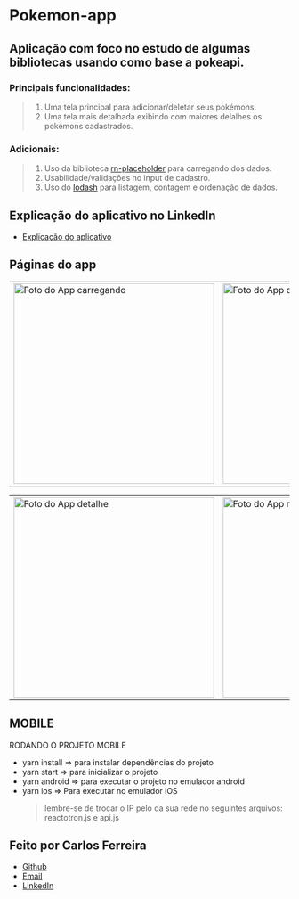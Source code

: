 # Pokemon-app

## Aplicação com foco no estudo de algumas bibliotecas usando como base a pokeapi.

### Principais funcionalidades:

> 1. Uma tela principal para adicionar/deletar seus pokémons.
> 2. Uma tela mais detalhada exibindo com maiores delalhes os pokémons cadastrados.

### Adicionais:

> 1. Uso da biblioteca [rn-placeholder](https://github.com/mfrachet/rn-placeholder) para carregando dos dados.
> 2. Usabilidade/validações no input de cadastro.
> 3. Uso do [lodash](https://lodash.com/) para listagem, contagem e ordenação de dados.

## Explicação do aplicativo no LinkedIn

- [Explicação do aplicativo](https://www.linkedin.com/posts/carlos-ferreira-4b2ba219a_js-reactnative-reactjs-activity-6974778250401071104-GF8L?utm_source=share&utm_medium=member_android)

## Páginas do app

<table>
  <tr>
<td><img src="https://firebasestorage.googleapis.com/v0/b/portfolio-web-7fbff.appspot.com/o/github_projects%2Fpokemon-app%2Floading.png?alt=media&token=7419e62a-b7ac-4d33-a7c5-c4d9b68a4192" alt="Foto do App carregando" width="360" /></td>
<td><img src="https://firebasestorage.googleapis.com/v0/b/portfolio-web-7fbff.appspot.com/o/github_projects%2Fpokemon-app%2Fhome.png?alt=media&token=9c8803eb-b9cc-4e34-b3b7-c4f558260224" alt="Foto do App dados" width="360" /></td>
</tr>
</table>

<table>
  <tr>
<td><img src="https://firebasestorage.googleapis.com/v0/b/portfolio-web-7fbff.appspot.com/o/github_projects%2Fpokemon-app%2Fdetail.png?alt=media&token=21a68c5f-c9ba-4b8d-850f-949652ad27bc" alt="Foto do App detalhe" width="360" /></td>
<td><img src="https://firebasestorage.googleapis.com/v0/b/portfolio-web-7fbff.appspot.com/o/github_projects%2Fpokemon-app%2Fmodal.png?alt=media&token=740981e7-4b2c-4d2e-947a-17c4713e319e" alt="Foto do App modal" width="360" /></td>
</tr>
</table>

## MOBILE

RODANDO O PROJETO MOBILE

- yarn install => para instalar dependências do projeto
- yarn start => para inicializar o projeto
- yarn android => para executar o projeto no emulador android
- yarn ios => Para executar no emulador iOS
  > lembre-se de trocar o IP pelo da sua rede no seguintes arquivos: reactotron.js e api.js

## Feito por Carlos Ferreira

- [Github](https://www.github.com/CarlosSTS)
- [Email](mailto://carlossts826@gmail.com)
- [LinkedIn](https://www.linkedin.com/in/carlos-ferreira-4b2ba219a/)
